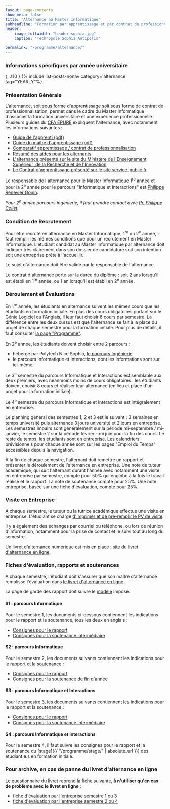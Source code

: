 ```yaml
---
layout: page-contents
show_meta: false
title: "Alternance au Master Informatique"
subheadline: "Formation par apprentissage et par contrat de professionnalisation"
header:
    image_fullwidth: "header-sophia.jpg"
    caption: "Technopole Sophia Antipolis"

permalink: "/programme/alternance/"
---
```


### Informations spécifiques par année universitaire ###

{: .t10 } {% include list-posts-nonav category='alternance' tag="YEARLY"%}

### Présentation Générale ###

L'alternance, soit sous forme d'apprentissage soit sous forme de contrat de professionnalisation, permet dans le cadre du Master Informatique d'associer la formation universitaire et une expérience professionnelle.
Plusieurs guides du [CFA EPURE](https://www.cfa-epure.com/) expliquent l'alternance, avec notamment les informations suivantes :
  - [Guide de l'apprenti (pdf)](https://www.cfa-epure.com/media/GUIDE-DE-L-APPRENTI.pdf)
  - [Guide du maitre d'apprentissage (pdf)](https://www.cfa-epure.com/media/FORMASUP-GUIDE-DU-MAITRE-D-APPRENTISSAGE.pdf)
  - [Comparatif apprentissage / contrat de professionnalisation](http://www.cfa-epure.com/media/FICHE-CACP-03WEB.pdf)
  - [Résumé des aides pour les alternants](http://www.cfa-epure.com/lalternance-en-apprentissage/les-aides-pour-les-jeunes/)
  - [L'alternance présenté sur le site du Ministère de l'Enseignement Supérieur, de la Recherche et de l'Innovation](https://www.enseignementsup-recherche.gouv.fr/cid20247/l-alternance-dans-le-superieur.html)
  - [Le Contrat d'apprentissage présenté sur le site service-public.fr](https://www.service-public.fr/particuliers/vosdroits/F2918#:~:text=La%20formation%20de%20l'apprenti%20doit%20avoir%20une%20dur%C3%A9e%20minimale,un%20suivi%20par%20le%20CFA.)

Le responsable de l'alternance pour le Master Informatique 1<sup>re</sup> année et pour la 2<sup>e</sup> année pour le parcours "Informatique et Interactions" est [Philippe Renevier Gonin](http://www.i3s.unice.fr/~renevier/index.fr.html).<br />

_Pour 2<sup>e</sup> année parcours ingénierie, il faut prendre contact avec [Pr. Philippe Collet](http://www.i3s.unice.fr/Philippe_Collet/)._

### Condition de Recrutement ###

Pour être recruté en alternance en Master Informatique, 1<sup>re</sup> ou 2<sup>e</sup> année, il faut remplir les mêmes conditions que pour un recrutement en Master Informatique. L'étudiant candidat au Master Informatique par alternance doit indiquer très clairement dans son dossier de candidature soit son intention soit une entreprise prête à l'accueillir.

Le sujet d'alternance doit être validé par le responsable de l'alternance.

Le contrat d'alternance porte sur la durée du diplôme : soit 2 ans lorsqu'il est établi en 1<sup>re</sup> année, ou 1 an lorsqu'il est établi en 2<sup>e</sup> année.


### Déroulement et Évaluations ###

En 1<sup>re</sup>  année, les étudiants en alternance suivent les mêmes cours que les étudiants en formation initiale. En plus des cours obligatoires portant sur le Génie Logiciel ou l'Anglais, il leur faut choisir 6 cours par semestre. La différence entre les deux cursus est que l'alternance se fait à la place du projet de chaque semestre pour la formation initiale. Pour plus de détails, il faut consulter [la page "Programme"](../master).

En 2<sup>e</sup> année, les étudiants doivent choisir entre 2 parcours :
  - hébergé par Polytech Nice Sophia, [le parcours Ingénierie](http://unice.fr/polytechnice/fr/formation/informatique/specialite_si5).
  - le parcours Informatique et Interactions, dont les informations sont sur ici-même.

Le 3<sup>e</sup> semestre du parcours Informatique et Interactions est semblable aux deux premiers, avec néanmoins moins de cours obligatoires : les étudiants doivent choisir 8 cours et réaliser leur alternance (en lieu et place d'un projet pour la formation initiale).

Le 4<sup>e</sup> semestre du parcours Informatique et Interactions est intégralement en entreprise.

Le planning général des semestres 1, 2 et 3 est le suivant : 3 semaines en temps université puis alternance 3 jours université et 2 jours en entreprise. Les semestres impairs sont généralement sur la période mi-septembre / mi-janvier, le  semestre 2 sur la période février - mi juin pour la fin des cours. Le reste du temps, les étudiants sont en entreprise. Les calendriers prévisionnels pour chaque année sont sur les pages "Emploi du Temps" accessibles depuis la navigation.

À la fin de chaque semestre, l'alternant doit remettre un rapport et présenter le déroulement de l'alternance en entreprise. Une note de tuteur académique, qui suit l'alternant durant l'année avec notamment une visite en entreprise par semestre, compte pour 50% qui englobe à la fois le travail réalisé et le rapport. La note de soutenance compte pour 25%. Une note entreprise, basée sur une fiche d'évaluation, compte pour 25%.

### Visite en Entreprise ###

À chaque semestre, le tuteur ou la tutrice académique effectue une visite en entreprise. L'étudiant se charge [d'imprimer et de pré-remplir le PV de visite](https://unice-my.sharepoint.com/:b:/g/personal/philippe_renevier_unice_fr/EVYdlsR0kptIrDZ644f5oRkBdmJMWg9ATcG19VSrmVIngg?e=WaKurg).

Il y a également des échanges par courriel ou téléphone, ou lors de réunion d'information, notamment pour la prise de contact et le suivi tout au long du semestre.

Un livret d'alternance numérique est mis en place : [site du livret d'alternance en ligne](http://www.livret-electronique.cfa-epure.com/).

### Fiches d'évaluation, rapports et soutenances ###

À chaque semestre, l'étudiant doit s'assurer que son maître d'alternance remplisse l'évaluation dans [le livret d'alternance en ligne](http://www.livret-electronique.cfa-epure.com/).

La page de garde des rapport doit suivre le [modèle](https://unice-my.sharepoint.com/:w:/g/personal/philippe_renevier_unice_fr/Ea17s5mJDT9Hohp2OWsJFDIBH4ikPrltk0WwgIcRGFlrlg?e=8Ano4o) imposé.

#### S1 : parcours Informatique ####

Pour le semestre 1, les documents ci-dessous contiennent les indications pour le rapport et la soutenance, tous les deux en anglais :

- [Consignes pour le rapport](https://unice-my.sharepoint.com/:w:/g/personal/philippe_renevier_unice_fr/EW3aeGRiB0RFmqvtFXRdfQcBAEIpm56OPzm7HXgHl1wy7A?e=XiRdrk)
- [Consignes pour la soutenance intermédiaire](https://unice-my.sharepoint.com/:w:/g/personal/philippe_renevier_unice_fr/Ec3dGZNgy9pMtje0263ZB3wBKbyTW0dmP0dK4xj7AKW1WQ?e=abWbfe)

#### S2 : parcours Informatique ####

Pour le semestre 2, les documents suivants contiennent les indications pour le rapport et la soutenance :

- [Consignes pour le rapport](https://unice-my.sharepoint.com/:w:/g/personal/philippe_renevier_unice_fr/EW3aeGRiB0RFmqvtFXRdfQcBAEIpm56OPzm7HXgHl1wy7A?e=XiRdrk)
- [Consignes pour la soutenance de fin d'année](https://unice-my.sharepoint.com/:w:/g/personal/philippe_renevier_unice_fr/EQFdRwZ4OEBDlYMQr2Dsg7sB8_9weCv6G3C1FQJLCUtb_A?e=iYJJP4)


#### S3 : parcours Informatique et Interactions ####

Pour le semestre 3, les documents suivants contiennent les indications pour le rapport et la soutenance :

- [Consignes pour le rapport](https://unice-my.sharepoint.com/:w:/g/personal/philippe_renevier_unice_fr/EW3aeGRiB0RFmqvtFXRdfQcBAEIpm56OPzm7HXgHl1wy7A?e=XiRdrk)
- [Consignes pour la soutenance intermédiaire](https://unice-my.sharepoint.com/:w:/g/personal/philippe_renevier_unice_fr/Ec3dGZNgy9pMtje0263ZB3wBKbyTW0dmP0dK4xj7AKW1WQ?e=abWbfe)


#### S4 : parcours Informatique et Interactions ####

Pour le semestre 4, il faut suivre les consignes pour le rapport et la soutenance du [stage]({{ "/programme/stage/"  | absolute_url }}) des étudiant.e.s en formation initiale.

### Pour archive, en cas de panne du livret d'alternance en ligne ###

Le questionnaire du livret reprend la fiche suivante, <strong>à n'utiliser qu'en cas de problème avec le livret en ligne</strong> :
  * [fiche d'évaluation par l'entreprise semestre 1 ou 3](https://unice-my.sharepoint.com/:w:/g/personal/philippe_renevier_unice_fr/EQJS7avOUbBOth7GfovO3lABR_NGoK6qMxvG0VMI35EvdQ?e=aLi76T)
  * [fiche d'évaluation par l'entreprise semestre 2 ou 4](https://unice-my.sharepoint.com/:w:/g/personal/philippe_renevier_unice_fr/EZeb_Jr3Xd9LlyYZVjwodmAB5i2x_N9vR8KkRrD4LDWYVw?e=pJEmPe)
